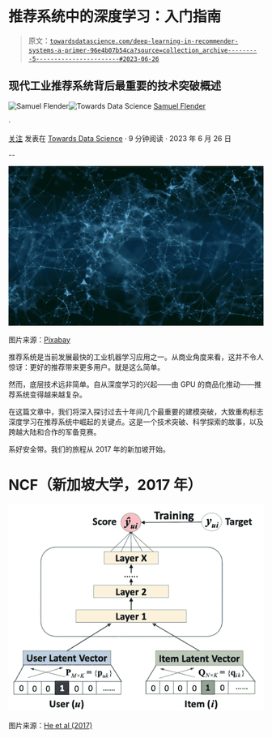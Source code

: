 # 推荐系统中的深度学习：入门指南

> 原文：[`towardsdatascience.com/deep-learning-in-recommender-systems-a-primer-96e4b07b54ca?source=collection_archive---------5-----------------------#2023-06-26`](https://towardsdatascience.com/deep-learning-in-recommender-systems-a-primer-96e4b07b54ca?source=collection_archive---------5-----------------------#2023-06-26)

## 现代工业推荐系统背后最重要的技术突破概述

[](https://medium.com/@samuel.flender?source=post_page-----96e4b07b54ca--------------------------------)![Samuel Flender](https://medium.com/@samuel.flender?source=post_page-----96e4b07b54ca--------------------------------)[](https://towardsdatascience.com/?source=post_page-----96e4b07b54ca--------------------------------)![Towards Data Science](https://towardsdatascience.com/?source=post_page-----96e4b07b54ca--------------------------------) [Samuel Flender](https://medium.com/@samuel.flender?source=post_page-----96e4b07b54ca--------------------------------)

·

[关注](https://medium.com/m/signin?actionUrl=https%3A%2F%2Fmedium.com%2F_%2Fsubscribe%2Fuser%2Fce56d9dcd568&operation=register&redirect=https%3A%2F%2Ftowardsdatascience.com%2Fdeep-learning-in-recommender-systems-a-primer-96e4b07b54ca&user=Samuel+Flender&userId=ce56d9dcd568&source=post_page-ce56d9dcd568----96e4b07b54ca---------------------post_header-----------) 发表在 [Towards Data Science](https://towardsdatascience.com/?source=post_page-----96e4b07b54ca--------------------------------) · 9 分钟阅读 · 2023 年 6 月 26 日[](https://medium.com/m/signin?actionUrl=https%3A%2F%2Fmedium.com%2F_%2Fvote%2Ftowards-data-science%2F96e4b07b54ca&operation=register&redirect=https%3A%2F%2Ftowardsdatascience.com%2Fdeep-learning-in-recommender-systems-a-primer-96e4b07b54ca&user=Samuel+Flender&userId=ce56d9dcd568&source=-----96e4b07b54ca---------------------clap_footer-----------)

--

[](https://medium.com/m/signin?actionUrl=https%3A%2F%2Fmedium.com%2F_%2Fbookmark%2Fp%2F96e4b07b54ca&operation=register&redirect=https%3A%2F%2Ftowardsdatascience.com%2Fdeep-learning-in-recommender-systems-a-primer-96e4b07b54ca&source=-----96e4b07b54ca---------------------bookmark_footer-----------)![](img/b5168e4df2a891b3242b01347e9ac486.png)

图片来源：[Pixabay](https://pixabay.com/illustrations/network-cloud-computing-data-4851119/)

推荐系统是当前发展最快的工业机器学习应用之一。从商业角度来看，这并不令人惊讶：更好的推荐带来更多用户。就是这么简单。

然而，底层技术远非简单。自从深度学习的兴起——由 GPU 的商品化推动——推荐系统变得越来越复杂。

在这篇文章中，我们将深入探讨过去十年间几个最重要的建模突破，大致重构标志深度学习在推荐系统中崛起的关键点。这是一个技术突破、科学探索的故事，以及跨越大陆和合作的军备竞赛。

系好安全带。我们的旅程从 2017 年的新加坡开始。

# NCF（新加坡大学，2017 年）

![](img/fd240f60ca9cd1b84333433f89cc813c.png)

图片来源：[He et al (2017)](https://arxiv.org/abs/1708.05031)
